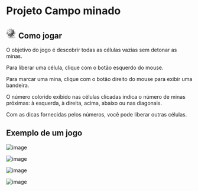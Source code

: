 # Projeto Campo minado

## ![Campo-minado.png](campo-minado-swing/src/br/com/helder/cm/visao/icones/campo-minado.png) Como jogar

O objetivo do jogo é descobrir todas as células vazias sem detonar as minas.

Para liberar uma célula, clique com o botão esquerdo do mouse.

Para marcar uma mina, clique com o botão direito do mouse para exibir uma bandeira.

O número colorido exibido nas células clicadas indica o número de minas próximas: à esquerda, à direita, acima, abaixo ou nas diagonais.

Com as dicas fornecidas pelos números, você pode liberar outras células.

## Exemplo de um jogo

![image](https://github.com/user-attachments/assets/3247c1b4-5a51-4144-a0ad-bf7f876b7bc8)

![image](https://github.com/user-attachments/assets/afe24758-0eb0-462b-92b0-6a053370f3a1)

![image](https://github.com/user-attachments/assets/11474c4e-6ca6-4204-8520-3db20e827e5a)

![image](https://github.com/user-attachments/assets/c7afb6ff-b166-4bcd-affd-e08a520b62ac)
